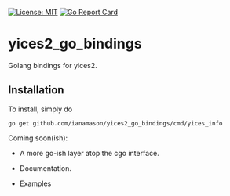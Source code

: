 [![License: MIT](https://img.shields.io/badge/License-MIT-blueviolet.svg)](https://opensource.org/licenses/MIT)
[![Go Report Card](https://goreportcard.com/badge/github.com/ianamason/yices2_go_bindings)](https://goreportcard.com/report/github.com/ianamason/yices2_go_bindings)

# yices2_go_bindings
Golang bindings for yices2.

## Installation

To install, simply do
```
go get github.com/ianamason/yices2_go_bindings/cmd/yices_info

```

Coming soon(ish):

* A more go-ish layer atop the cgo interface.

* Documentation.

* Examples
